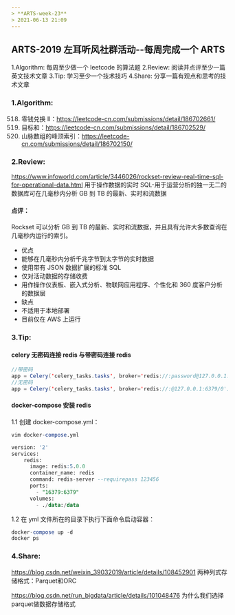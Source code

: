 ```yaml
---
> **ARTS-week-23**
> 2021-06-13 21:09
---
```



## ARTS-2019 左耳听风社群活动--每周完成一个 ARTS
1.Algorithm: 每周至少做一个 leetcode 的算法题
2.Review: 阅读并点评至少一篇英文技术文章
3.Tip: 学习至少一个技术技巧
4.Share: 分享一篇有观点和思考的技术文章

### 1.Algorithm:

518. 零钱兑换 II：https://leetcode-cn.com/submissions/detail/186702661/
494. 目标和：https://leetcode-cn.com/submissions/detail/186702529/
852. 山脉数组的峰顶索引：https://leetcode-cn.com/submissions/detail/186702150/

### 2.Review:

https://www.infoworld.com/article/3446026/rockset-review-real-time-sql-for-operational-data.html
用于操作数据的实时 SQL-用于运营分析的独一无二的数据库可在几毫秒内分析 GB 到 TB 的最新、实时和流数据

#### 点评：

Rockset 可以分析 GB 到 TB 的最新、实时和流数据，并且具有允许大多数查询在几毫秒内运行的索引。

- 优点
 - 能够在几毫秒内分析千兆字节到太字节的实时数据
 - 使用带有 JSON 数据扩展的标准 SQL
 - 仅对活动数据的存储收费
 - 用作操作仪表板、嵌入式分析、物联网应用程序、个性化和 360 度客户分析的数据层
- 缺点
 - 不适用于本地部署
 - 目前仅在 AWS 上运行


### 3.Tip:

#### celery 无密码连接 redis 与带密码连接 redis

```java
//带密码 
app = Celery('celery_tasks.tasks', broker='redis://:password@127.0.0.1:6379/0')
//无密码 
app = Celery('celery_tasks.tasks', broker='redis://:@127.0.0.1:6379/0')
```


#### docker-compose 安装 redis

1.1 创建 docker-compose.yml：

```sql
vim docker-compose.yml
```

```sql
version: '2'
services:
    redis:
      image: redis:5.0.0
      container_name: redis
      command: redis-server --requirepass 123456
      ports:
        - "16379:6379"
      volumes:
        - ./data:/data
```

1.2 在 yml 文件所在的目录下执行下面命令启动容器：

```sql
docker-compose up -d
docker ps
```


### 4.Share:

https://blog.csdn.net/weixin_39032019/article/details/108452901
两种列式存储格式：Parquet和ORC

https://blog.csdn.net/run_bigdata/article/details/101048476
为什么我们选择parquet做数据存储格式

